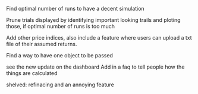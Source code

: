 Find optimal number of runs to have a decent simulation

Prune trials displayed by identifying important looking trails and ploting those, if optimal number of runs is too much

Add other price indices, also include a feature where users can upload a txt file of their assumed returns.

Find a way to have one object to be passed 

see the new update on the dashboard 
Add in a faq to tell people how the things are calculated 


shelved: refinacing
and an annoying feature